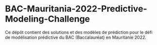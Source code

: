 # BAC-Mauritania-2022-Predictive-Modeling-Challenge
Ce dépôt contient des solutions et des modèles de prédiction pour le défi de modélisation prédictive du BAC (Baccalauréat) en Mauritanie 2022.

